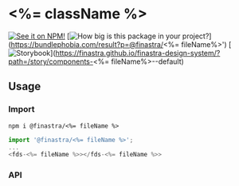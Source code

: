# <%= className %>

[![See it on NPM!](https://img.shields.io/npm/v/@finastra/<%=fileName%>?style=for-the-badge)](https://www.npmjs.com/package/@finastra/<%=fileName%>)
[![How big is this package in your project?](https://img.shields.io/bundlephobia/minzip/@finastra/<%=fileName%>?style=for-the-badge)](https://bundlephobia.com/result?p=@finastra/<%= fileName%>')
[![Storybook](https://shields.io/badge/-Play%20with%20this%20web%20component-2a0481?logo=storybook&style=for-the-badge)](https://finastra.github.io/finastra-design-system/?path=/story/components-<%= fileName%>--default)


## Usage

### Import

```
npm i @finastra/<%= fileName %>
```

```ts
import '@finastra/<%= fileName %>';
...
<fds-<%= fileName %>></fds-<%= fileName %>>
```

### API
<!-- DOC -->
<!-- /DOC -->